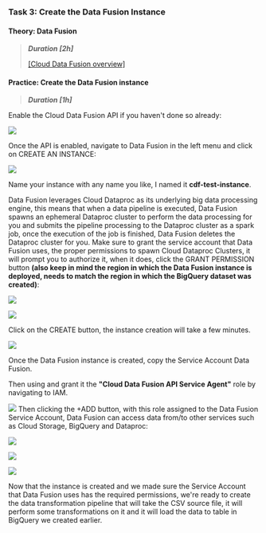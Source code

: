 ### **Task 3: Create the Data Fusion Instance**

#### **Theory: Data Fusion**

> ***Duration \[2h\]***
>
> [[Cloud Data Fusion
> overview]](https://cloud.google.com/data-fusion/docs/concepts/overview)

#### **Practice: Create the Data Fusion instance**

> ***Duration \[1h\]***

Enable the Cloud Data Fusion API if you haven't done so already:

![](./media/image82.png)

Once the API is enabled, navigate to Data Fusion in the left menu and
click on CREATE AN INSTANCE:

![](./media/image16.png)

Name your instance with any name you like, I named it
**cdf-test-instance**.

Data Fusion leverages Cloud Dataproc as its underlying big data
processing engine, this means that when a data pipeline is executed,
Data Fusion spawns an ephemeral Dataproc cluster to perform the data
processing for you and submits the pipeline processing to the Dataproc
cluster as a spark job, once the execution of the job is finished, Data
Fusion deletes the Dataproc cluster for you. Make sure to grant the
service account that Data Fusion uses, the proper permissions to spawn
Cloud Dataproc Clusters, it will prompt you to authorize it, when it
does, click the GRANT PERMISSION button **(also keep in mind the region
in which the Data Fusion instance is deployed, needs to match the region
in which the BigQuery dataset was created)**:

![](./media/image52.png)

![](./media/image45.png)

Click on the CREATE button, the instance creation will take a few
minutes.

![](./media/image38.png)

Once the Data Fusion instance is created, copy the Service Account Data
Fusion.

Then using and grant it the **"Cloud Data Fusion API Service Agent"**
role by navigating to IAM.

![](./media/image12.png) Then clicking the +ADD button, with this
role assigned to the Data Fusion Service Account, Data Fusion can access
data from/to other services such as Cloud Storage, BigQuery and
Dataproc:

![](./media/image40.png)

![](./media/image63.png)

![](./media/image76.png)

Now that the instance is created and we made sure the Service Account
that Data Fusion uses has the required permissions, we're ready to
create the data transformation pipeline that will take the CSV source
file, it will perform some transformations on it and it will load the
data to table in BigQuery we created earlier.

